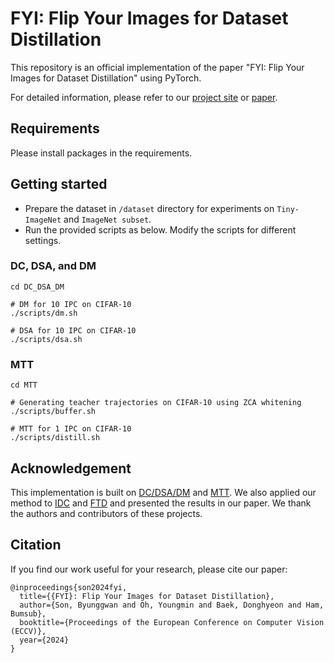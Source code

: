 # FYI: Flip Your Images for Dataset Distillation
This repository is an official implementation of the paper "FYI: Flip Your Images for Dataset Distillation" using PyTorch.

For detailed information, please refer to our [project site](https://cvlab.yonsei.ac.kr/projects/FYI/) or [paper](https://arxiv.org/abs/2407.08113).

## Requirements
Please install packages in the requirements.

## Getting started
- Prepare the dataset in `/dataset` directory for experiments on `Tiny-ImageNet` and `ImageNet subset`.
- Run the provided scripts as below. Modify the scripts for different settings.
### DC, DSA, and DM
```
cd DC_DSA_DM

# DM for 10 IPC on CIFAR-10
./scripts/dm.sh

# DSA for 10 IPC on CIFAR-10
./scripts/dsa.sh
```
### MTT
```
cd MTT

# Generating teacher trajectories on CIFAR-10 using ZCA whitening
./scripts/buffer.sh

# MTT for 1 IPC on CIFAR-10
./scripts/distill.sh
```

## Acknowledgement
This implementation is built on [DC/DSA/DM](https://github.com/VICO-UoE/DatasetCondensation) and [MTT](https://github.com/georgecazenavette/mtt-distillation). We also applied our method to [IDC](https://github.com/snu-mllab/efficient-dataset-condensation) and [FTD](https://github.com/AngusDujw/FTD-distillation) and presented the results in our paper. We thank the authors and contributors of these projects.

## Citation
If you find our work useful for your research, please cite our paper:
```
@inproceedings{son2024fyi,
  title={{FYI}: Flip Your Images for Dataset Distillation},
  author={Son, Byunggwan and Oh, Youngmin and Baek, Donghyeon and Ham, Bumsub},
  booktitle={Proceedings of the European Conference on Computer Vision (ECCV)},
  year={2024}
}
```
